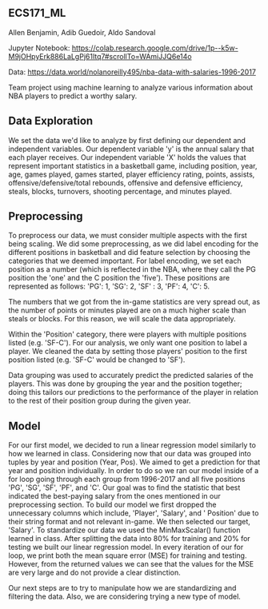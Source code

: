 ## ECS171_ML
Allen Benjamin, Adib Guedoir, Aldo Sandoval

Jupyter Notebook: https://colab.research.google.com/drive/1p--k5w-M9jOHpyErk886LaLgPj61Itq7#scrollTo=WAmiJJQ6e14o

Data: https://data.world/nolanoreilly495/nba-data-with-salaries-1996-2017

Team project using machine learning to analyze various information about NBA players to predict a worthy salary.

## Data Exploration
We set the data we'd like to analyze by first defining our dependent and independent variables. Our dependent variable 'y' is the annual salary that each player receives. Our independent variable 'X' holds the values that represent important statistics in a basketball game, including position, year, age, games played, games started, player efficiency rating, points, assists, offensive/defensive/total rebounds, offensive and defensive efficiency, steals, blocks, turnovers, shooting percentage, and minutes played.

## Preprocessing
To preprocess our data, we must consider multiple aspects with the first being scaling. We did some preprocessing, as we did label encoding for the different positions in basketball and did feature selection by choosing the categories that we deemed important. For label encoding, we set each position as a number (which is reflected in the NBA, where they call the PG position the 'one' and the C position the 'five'). These positions are represented as follows: 'PG': 1, 'SG': 2, 'SF' : 3, 'PF': 4, 'C': 5. 

The numbers that we got from the in-game statistics are very spread out, as the number of points or minutes played are on a much higher scale than steals or blocks. For this reason, we will scale the data appropriately.

Within the 'Position' category, there were players with multiple positions listed (e.g. 'SF-C'). For our analysis, we only want one position to label a player. We cleaned the data by setting those players' position to the first position listed (e.g. 'SF-C' would be changed to 'SF').

Data grouping was used to accurately predict the predicted salaries of the players. This was done by grouping the year and the position together; doing this tailors our predictions to the performance of the player in relation to the rest of their position group during the given year.

## Model
For our first model, we decided to run a linear regression model similarly to how we learned in class. Considering now that our data was grouped into tuples by year and position (Year, Pos). We aimed to get a prediction for that year and position individually. In order to do so we ran our model inside of a for loop going through each group from 1996-2017 and all five positions 'PG', 'SG', 'SF', 'PF', and 'C'. Our goal was to find the statistic that best indicated the best-paying salary from the ones mentioned in our preprocessing section. To build our model we first dropped the unnecessary columns which include, 'Player', 'Salary', and ' Position' due to their string format and not relevant in-game. We then selected our target, 'Salary'. To standardize our data we used the MinMaxScalar() function learned in class. After splitting the data into 80% for training and 20% for testing we built our linear regression model. In every iteration of our for loop, we print both the mean square error (MSE) for training and testing. However, from the returned values we can see that the values for the MSE are very large and do not provide a clear distinction. 

Our next steps are to try to manipulate how we are standardizing and filtering the data. Also, we are considering trying a new type of model.
